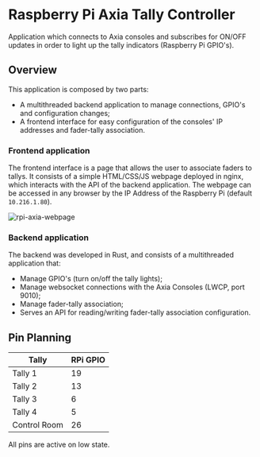 # Raspberry Pi Axia Tally Controller

Application which connects to Axia consoles and subscribes for ON/OFF updates in order to light up the tally indicators (Raspberry Pi GPIO's).

## Overview

This application is composed by two parts: 
*  A multithreaded backend application to manage connections, GPIO's and configuration changes;
*  A frontend interface for easy configuration of the consoles' IP addresses and fader-tally association.

### Frontend application

The frontend interface is a page that allows the user to associate faders to tallys.
It consists of a simple HTML/CSS/JS webpage deployed in nginx, which interacts with the API of the backend application.
The webpage can be accessed in any browser by the IP Address of the Raspberry Pi (default `10.216.1.80`).


![rpi-axia-webpage](https://github.com/Xornotor/RPi-Axia-Tally-Controller/assets/26725302/d1a02c55-5dcb-43da-a2af-404e32bea9a7)

### Backend application

The backend was developed in Rust, and consists of a multithreaded application that:
* Manage GPIO's (turn on/off the tally lights);
* Manage websocket connections with the Axia Consoles (LWCP, port 9010);
* Manage fader-tally association;
* Serves an API for reading/writing fader-tally association configuration.

## Pin Planning

| **Tally**    | **RPi GPIO** |
|--------------|--------------|
| Tally 1      | 19           |
| Tally 2      | 13           |
| Tally 3      | 6            |
| Tally 4      | 5            |
| Control Room | 26           |

All pins are active on low state.
